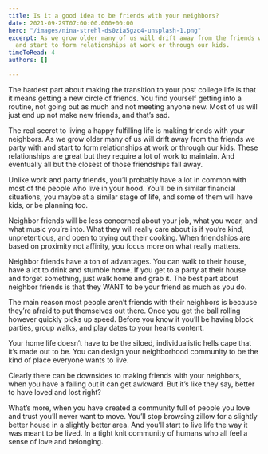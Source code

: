```yaml
---
title: Is it a good idea to be friends with your neighbors?
date: 2021-09-29T07:00:00.000+00:00
hero: "/images/nina-strehl-ds0zia5gzc4-unsplash-1.png"
excerpt: As we grow older many of us will drift away from the friends we party with
  and start to form relationships at work or through our kids.
timeToRead: 4
authors: []

---
```

The hardest part about making the transition to your post college life is that it means getting a new circle of friends. You find yourself getting into a routine, not going out as much and not meeting anyone new. Most of us will  just end up not make new friends, and that’s sad. 

The real secret to living a happy fulfilling life is making friends with your neighbors. As we grow older many of us will drift away from the friends we party with and start to form relationships at work or through our kids. These relationships are great but they require a lot of work to maintain. And eventually all but the closest of those friendships fall away.

Unlike work and party friends, you’ll probably have a lot in common with most of the people who live in your hood. You’ll be in similar financial situations, you maybe at a similar stage of life, and some of them will have kids, or be planning too.

Neighbor friends will be less concerned about your job, what you wear, and what music you’re into. What they will really care about is if you’re kind, unpretentious, and open to trying out their cooking. When friendships are based on proximity not affinity, you focus more on what really matters.

  
Neighbor friends have a ton of advantages. You can walk to their house, have a lot to drink and stumble home. If you get to a party at their house and forget something, just walk home and grab it. The best part about neighbor friends is that they WANT to be your friend as much as you do.

The main reason most people aren’t friends with their neighbors is because they’re afraid to put themselves out there. Once you get the ball rolling however quickly picks up speed. Before you know it you’ll be having block parties, group walks, and play dates to your hearts content.

Your home life doesn’t have to be the siloed, individualistic hells cape that it’s made out to be. You can design your neighborhood community to be the kind of place everyone wants to live.

Clearly there can be downsides to making friends with your neighbors, when you have a falling out it can get awkward. But it’s like they say, better to have loved and lost right? 

What’s more, when you have created a community full of people you love and trust you’ll never want to move. You’ll stop browsing zillow for a slightly better house in a slightly better area. And you’ll start to live life the way it was meant to be lived. In a tight knit community of humans who all feel a sense of love and belonging.